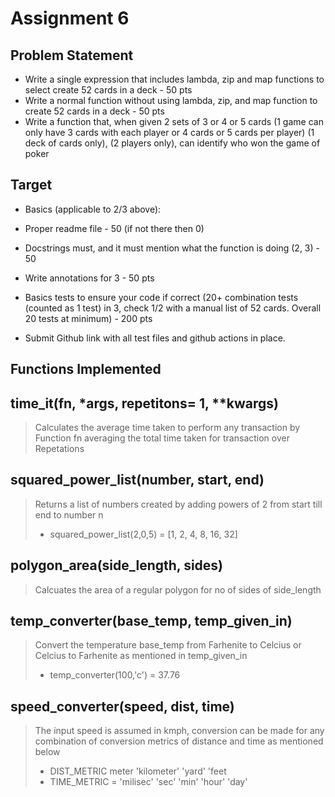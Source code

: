 # Assignment 6

## Problem Statement

- Write a single expression that includes lambda, zip and map functions to select create 52 cards in a deck - 50 pts
- Write a normal function without using lambda, zip, and map function to create 52 cards in a deck - 50 pts
- Write a function that, when given 2 sets of 3 or 4 or 5 cards (1 game can only have 3 cards with each player or 4 cards or 5 cards per player) (1 deck of cards only), (2 players only), can identify who won the game of poker 

## Target

- Basics (applicable to 2/3 above):

- Proper readme file - 50 (if not there then 0)
- Docstrings must, and it must mention what the function is doing (2, 3) - 50
- Write annotations for 3 - 50 pts
- Basics tests to ensure your code if correct (20+ combination tests (counted as 1 test) in 3, check 1/2 with a manual list of 52 cards. Overall 20 tests at minimum) - 200 pts
- Submit Github link with all test files and github actions in place. 


##  Functions Implemented 

## time_it(fn, *args, repetitons= 1, **kwargs)
>Calculates the average time taken to perform any transaction by Function fn averaging the total time taken for transaction over Repetations

## squared_power_list(number, start, end)
>Returns a list of numbers created by adding powers of 2 from start till end to number n
>- squared_power_list(2,0,5) = [1, 2, 4, 8, 16, 32]

## polygon_area(side_length, sides)
>Calcuates the area of a regular polygon for no of sides of side_length

## temp_converter(base_temp, temp_given_in)
> Convert the temperature base_temp from Farhenite to Celcius or Celcius to Farhenite as mentioned in temp_given_in
>- temp_converter(100,'c') = 37.76

## speed_converter(speed, dist, time)

>The input speed is assumed in kmph, conversion can be made for any combination of conversion metrics of distance and time as mentioned below
  > - DIST_METRIC
        meter
        'kilometer'
        'yard'
        'feet
   >- TIME_METRIC =
        'milisec'
        'sec'
        'min'
        'hour'
        'day'

